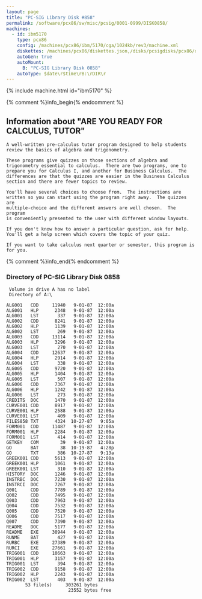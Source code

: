 ```yaml
---
layout: page
title: "PC-SIG Library Disk #858"
permalink: /software/pcx86/sw/misc/pcsig/0001-0999/DISK0858/
machines:
  - id: ibm5170
    type: pcx86
    config: /machines/pcx86/ibm/5170/cga/1024kb/rev3/machine.xml
    diskettes: /machines/pcx86/diskettes.json,/disks/pcsigdisks/pcx86/diskettes.json
    autoGen: true
    autoMount:
      B: "PC-SIG Library Disk 0858"
    autoType: $date\r$time\rB:\rDIR\r
---
```


{% include machine.html id="ibm5170" %}

{% comment %}info_begin{% endcomment %}

## Information about "ARE YOU READY FOR CALCULUS, TUTOR"

    A well-written pre-calculus tutor program designed to help students
    review the basics of algebra and trigonometry.
    
    These programs give quizzes on those sections of algebra and
    trigonometry essential to calculus.  There are two programs, one to
    prepare you for Calculus I, and another for Business Calculus.  The
    differences are that the quizzes are easier in the Business Calculus
    section and there are fewer topics to review.
    
    You'll have several choices to choose from.  The instructions are
    written so you can start using the program right away.  The quizzes are
    multiple-choice and the different answers are well chosen.  The program
    is conveniently presented to the user with different window layouts.
    
    If you don't know how to answer a particular question, ask for help.
    You'll get a help screen which covers the topic of your quiz.
    
    If you want to take calculus next quarter or semester, this program is
    for you.
{% comment %}info_end{% endcomment %}


### Directory of PC-SIG Library Disk 0858

     Volume in drive A has no label
     Directory of A:\

    ALG001   CDD     11940   9-01-87  12:00a
    ALG001   HLP      2348   9-01-87  12:00a
    ALG001   LST       337   9-01-87  12:00a
    ALG002   CDD      8241   9-01-87  12:00a
    ALG002   HLP      1139   9-01-87  12:00a
    ALG002   LST       269   9-01-87  12:00a
    ALG003   CDD     13114   9-01-87  12:00a
    ALG003   HLP      3296   9-01-87  12:00a
    ALG003   LST       270   9-01-87  12:00a
    ALG004   CDD     12637   9-01-87  12:00a
    ALG004   HLP      2914   9-01-87  12:00a
    ALG004   LST       338   9-01-87  12:00a
    ALG005   CDD      9720   9-01-87  12:00a
    ALG005   HLP      1404   9-01-87  12:00a
    ALG005   LST       507   9-01-87  12:00a
    ALG006   CDD      7367   9-01-87  12:00a
    ALG006   HLP      1242   9-01-87  12:00a
    ALG006   LST       273   9-01-87  12:00a
    CREDITS  DOC      1470   9-01-87  12:00a
    CURVE001 CDD      8917   9-01-87  12:00a
    CURVE001 HLP      2588   9-01-87  12:00a
    CURVE001 LST       409   9-01-87  12:00a
    FILES858 TXT      4324  10-27-87   9:05a
    FORM001  CDD     11487   9-01-87  12:00a
    FORM001  HLP      2284   9-01-87  12:00a
    FORM001  LST       414   9-01-87  12:00a
    GETKEY   COM        39   9-01-87  12:00a
    GO       BAT        38  10-19-87   4:28p
    GO       TXT       386  10-27-87   9:13a
    GREEK001 CDD      5613   9-01-87  12:00a
    GREEK001 HLP      1061   9-01-87  12:00a
    GREEK001 LST       310   9-01-87  12:00a
    HISTORY  DOC      1246   9-01-87  12:00a
    INSTRBC  DOC      7230   9-01-87  12:00a
    INSTRCI  DOC      7267   9-01-87  12:00a
    Q001     CDD      7789   9-01-87  12:00a
    Q002     CDD      7495   9-01-87  12:00a
    Q003     CDD      7963   9-01-87  12:00a
    Q004     CDD      7532   9-01-87  12:00a
    Q005     CDD      7520   9-01-87  12:00a
    Q006     CDD      7517   9-01-87  12:00a
    Q007     CDD      7390   9-01-87  12:00a
    README   DOC      5177   9-01-87  12:00a
    README   EXE     30944   9-01-87  12:00a
    RUNME    BAT       427   9-01-87  12:00a
    RURBC    EXE     27389   9-01-87  12:00a
    RURCI    EXE     27661   9-01-87  12:00a
    TRIG001  CDD     10663   9-01-87  12:00a
    TRIG001  HLP      3157   9-01-87  12:00a
    TRIG001  LST       394   9-01-87  12:00a
    TRIG002  CDD      9158   9-01-87  12:00a
    TRIG002  HLP      2243   9-01-87  12:00a
    TRIG002  LST       403   9-01-87  12:00a
           53 file(s)     303261 bytes
                           23552 bytes free
